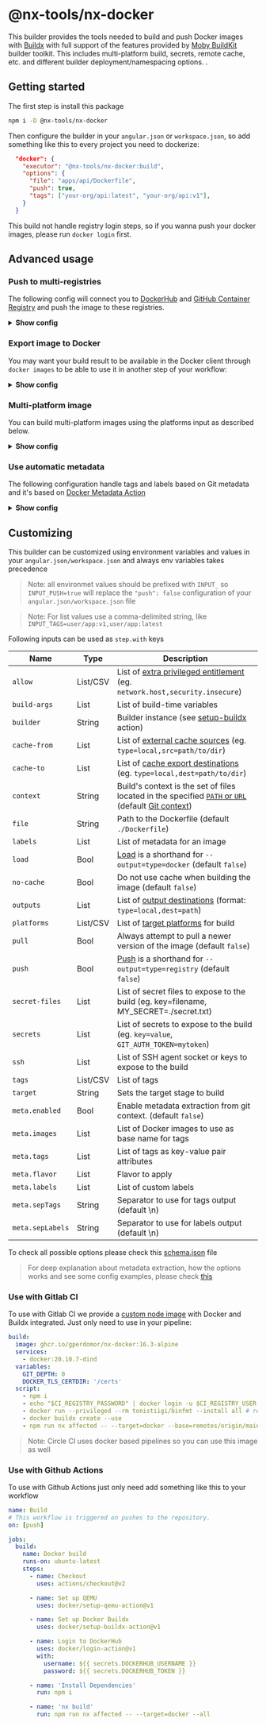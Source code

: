 # @nx-tools/nx-docker

This builder provides the tools needed to build and push Docker images with [Buildx](https://github.com/docker/buildx) with full support of the
features provided by [Moby BuildKit](https://github.com/moby/buildkit) builder toolkit. This includes multi-platform
build, secrets, remote cache, etc. and different builder deployment/namespacing options.
.

## Getting started

The first step is install this package

```bash
npm i -D @nx-tools/nx-docker
```

Then configure the builder in your `angular.json` or `workspace.json`, so add something like this to every project you need to dockerize:

```json
  "docker": {
    "executor": "@nx-tools/nx-docker:build",
    "options": {
      "file": "apps/api/Dockerfile",
      "push": true,
      "tags": ["your-org/api:latest", "your-org/api:v1"],
    }
  }
```

This build not handle registry login steps, so if you wanna push your docker images, please run `docker login` first.

## Advanced usage

### Push to multi-registries

The following config will connect you to [DockerHub](https://github.com/docker/login-action#dockerhub)
and [GitHub Container Registry](https://github.com/docker/login-action#github-container-registry) and push the
image to these registries.

<details>
  <summary><b>Show config</b></summary>

```json
"docker": {
  "executor": "@nx-tools/nx-docker:build",
  "options": {
    "file": "apps/api/Dockerfile",
    "push": true,
    "tags": ["your-org/api:latest", "your-org/api:v1"],
  }
}
```

</details>

### Export image to Docker

You may want your build result to be available in the Docker client through `docker images` to be able to use it
in another step of your workflow:

<details>
  <summary><b>Show config</b></summary>

```json
"docker": {
  "executor": "@nx-tools/nx-docker:build",
  "options": {
    "file": "apps/api/Dockerfile",
    "load": true,
    "tags": ["your-org/api:latest", "your-org/api:v1"],
  }
}
```

</details>

### Multi-platform image

You can build multi-platform images using the platforms input as described below.

<details>
  <summary><b>Show config</b></summary>

```json
"docker": {
  "executor": "@nx-tools/nx-docker:build",
  "options": {
    "file": "apps/api/Dockerfile",
    "platforms": ["linux/amd64", "linux/arm64"],
    "push": true,
    "tags": ["your-org/api:latest", "your-org/api:v1"],
  }
}
```

</details>

### Use automatic metadata

The following configuration handle tags and labels based on Git metadata and it's based on [Docker Metadata Action](https://github.com/docker/metadata-action)

<details>
  <summary><b>Show config</b></summary>

```json
"docker": {
  "executor": "@nx-tools/nx-docker:build",
  "options": {
    "file": "apps/api/Dockerfile",
    "push": true,
    "meta": {
      "enabled": true,
      "images": ["gperdomor/api"],
      "tags": [
        "type=schedule",
        "type=ref,event=branch",
        "type=ref,event=tag",
        "type=ref,event=pr",
        "type=sha,prefix="
      ]
    }
  }
}
```

> Enabling metadata extraction, will replace tags and labels inputs from `options.tags` and `options.labels` with the metadata extracted values

> For a deep knowledge about how set up metadata extraction options, please read the official [Docker Metadata Action](https://github.com/docker/metadata-action) docs.

</details>

## Customizing

This builder can be customized using environment variables and values in your `angular.json/workspace.json` and always env variables takes precedence

> Note: all environmet values should be prefixed with `INPUT_` so `INPUT_PUSH=true` will replace the `"push": false` configuration of your `angular.json/workspace.json` file

> Note: For list values use a comma-delimited string, like `INPUT_TAGS=user/app:v1,user/app:latest`

Following inputs can be used as `step.with` keys

| Name             | Type     | Description                                                                                                                                                                       |
| ---------------- | -------- | --------------------------------------------------------------------------------------------------------------------------------------------------------------------------------- |
| `allow`          | List/CSV | List of [extra privileged entitlement](https://github.com/docker/buildx#--allowentitlement) (eg. `network.host,security.insecure`)                                                |
| `build-args`     | List     | List of build-time variables                                                                                                                                                      |
| `builder`        | String   | Builder instance (see [setup-buildx](https://github.com/docker/setup-buildx-action) action)                                                                                       |
| `cache-from`     | List     | List of [external cache sources](https://github.com/docker/buildx#--cache-fromnametypetypekeyvalue) (eg. `type=local,src=path/to/dir`)                                            |
| `cache-to`       | List     | List of [cache export destinations](https://github.com/docker/buildx#--cache-tonametypetypekeyvalue) (eg. `type=local,dest=path/to/dir`)                                          |
| `context`        | String   | Build's context is the set of files located in the specified [`PATH` or `URL`](https://docs.docker.com/engine/reference/commandline/build/) (default [Git context](#git-context)) |
| `file`           | String   | Path to the Dockerfile (default `./Dockerfile`)                                                                                                                                   |
| `labels`         | List     | List of metadata for an image                                                                                                                                                     |
| `load`           | Bool     | [Load](https://github.com/docker/buildx#--load) is a shorthand for `--output=type=docker` (default `false`)                                                                       |
| `no-cache`       | Bool     | Do not use cache when building the image (default `false`)                                                                                                                        |
| `outputs`        | List     | List of [output destinations](https://github.com/docker/buildx#-o---outputpath-typetypekeyvalue) (format: `type=local,dest=path`)                                                 |
| `platforms`      | List/CSV | List of [target platforms](https://github.com/docker/buildx#---platformvaluevalue) for build                                                                                      |
| `pull`           | Bool     | Always attempt to pull a newer version of the image (default `false`)                                                                                                             |
| `push`           | Bool     | [Push](https://github.com/docker/buildx#--push) is a shorthand for `--output=type=registry` (default `false`)                                                                     |
| `secret-files`   | List     | List of secret files to expose to the build (eg. key=filename, MY_SECRET=./secret.txt)                                                                                            |
| `secrets`        | List     | List of secrets to expose to the build (eg. `key=value`, `GIT_AUTH_TOKEN=mytoken`)                                                                                                |
| `ssh`            | List     | List of SSH agent socket or keys to expose to the build                                                                                                                           |
| `tags`           | List/CSV | List of tags                                                                                                                                                                      |
| `target`         | String   | Sets the target stage to build                                                                                                                                                    |
| `meta.enabled`   | Bool     | Enable metadata extraction from git context. (default `false`)                                                                                                                    |
| `meta.images`    | List     | List of Docker images to use as base name for tags                                                                                                                                |
| `meta.tags`      | List     | List of tags as key-value pair attributes                                                                                                                                         |
| `meta.flavor`    | List     | Flavor to apply                                                                                                                                                                   |
| `meta.labels`    | List     | List of custom labels                                                                                                                                                             |
| `meta.sepTags`   | String   | Separator to use for tags output (default \n)                                                                                                                                     |
| `meta.sepLabels` | String   | Separator to use for labels output (default \n)                                                                                                                                   |

To check all possible options please check this [schema.json](src/builders/nx-docker/schema.json) file

> For deep explanation about metadata extraction, how the options works and see some config examples, please check [this](https://github.com/crazy-max/ghaction-docker-meta)

### Use with Gitlab CI

To use with Gitlab CI we provide a [custom node image](https://github.com/users/gperdomor/packages/container/package/nx-docker) with Docker and Buildx integrated. Just only need to use in your pipeline:

```yml
build:
  image: ghcr.io/gperdomor/nx-docker:16.3-alpine
  services:
    - docker:20.10.7-dind
  variables:
    GIT_DEPTH: 0
    DOCKER_TLS_CERTDIR: '/certs'
  script:
    - npm i
    - echo "$CI_REGISTRY_PASSWORD" | docker login -u $CI_REGISTRY_USER --password-stdin $CI_REGISTRY
    - docker run --privileged --rm tonistiigi/binfmt --install all # required for multi-platform build
    - docker buildx create --use
    - npm run nx affected -- --target=docker --base=remotes/origin/main
```

> Note: Circle CI uses docker based pipelines so you can use this image as well

### Use with Github Actions

To use with Github Actions just only need add something like this to your workflow

```yml
name: Build
# This workflow is triggered on pushes to the repository.
on: [push]

jobs:
  build:
    name: Docker build
    runs-on: ubuntu-latest
    steps:
      - name: Checkout
        uses: actions/checkout@v2

      - name: Set up QEMU
        uses: docker/setup-qemu-action@v1

      - name: Set up Docker Buildx
        uses: docker/setup-buildx-action@v1

      - name: Login to DockerHub
        uses: docker/login-action@v1
        with:
          username: ${{ secrets.DOCKERHUB_USERNAME }}
          password: ${{ secrets.DOCKERHUB_TOKEN }}

      - name: 'Install Dependencies'
        run: npm i

      - name: 'nx build'
        run: npm run nx affected -- --target=docker --all
```
